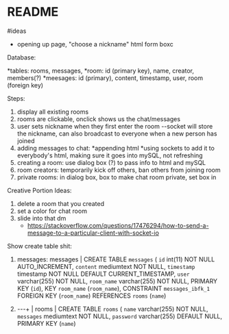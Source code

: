 # README #

#ideas

* opening up page, "choose a nickname" html form boxc

Database:

*tables: rooms, messages, 
*room: id (primary key), name, creator, members(?)
*meesages: id (primary), content, timestamp, user, room (foreign key)

Steps:
1. display all existing rooms
2. rooms are clickable, onclick shows us the chat/messages
3. user sets nickname when they first enter the room --socket will store the nickname, can also broadcast to everyone when a new person has joined
4. adding messages to chat:
    *appending html
    *using sockets to add it to everybody's html, making sure it goes into mySQL, not refreshing
5. creating a room: use dialog box (?) to pass info to html and mySQL
6. room creators: temporarily kick off others, ban others from joining room
7. private rooms: in dialog box, box to make chat room private, set box in


Creative Portion Ideas:
1. delete a room that you created
2. set a color for chat room
3. slide into that dm
    * https://stackoverflow.com/questions/17476294/how-to-send-a-message-to-a-particular-client-with-socket-io 

Show create table shit:
1. messages:
messages | CREATE TABLE `messages` (
  `id` int(11) NOT NULL AUTO_INCREMENT,
  `content` mediumtext NOT NULL,
  `timestamp` timestamp NOT NULL DEFAULT CURRENT_TIMESTAMP,
  `user` varchar(255) NOT NULL,
  `room_name` varchar(255) NOT NULL,
  PRIMARY KEY (`id`),
  KEY `room_name` (`room_name`),
  CONSTRAINT `messages_ibfk_1` FOREIGN KEY (`room_name`) REFERENCES `rooms` (`name`)

  2. ---+
| rooms | CREATE TABLE `rooms` (
  `name` varchar(255) NOT NULL,
  `messages` mediumtext NOT NULL,
  `password` varchar(255) DEFAULT NULL,
  PRIMARY KEY (`name`)

